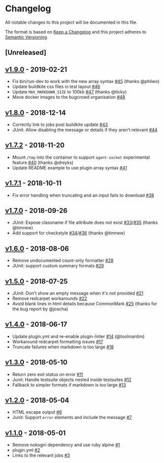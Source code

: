 # Changelog
All notable changes to this project will be documented in this file.

The format is based on [Keep a Changelog](http://keepachangelog.com/en/1.0.0/)
and this project adheres to [Semantic Versioning](http://semver.org/spec/v2.0.0.html).

## [Unreleased]

## [v1.9.0](https://github.com/bugcrowd/test-summary-buildkite-plugin/compare/v1.8.0...v1.9.0) - 2019-02-21
- Fix bin/run-dev to work with the new array syntax [#45](https://github.com/bugcrowd/test-summary-buildkite-plugin/pull/45) (thanks @philwo)
- Update buildkite css files in test layout [#46](https://github.com/bugcrowd/test-summary-buildkite-plugin/pull/46)
- Update `MAX_MARKDOWN_SIZE` to 100kb [#47](https://github.com/bugcrowd/test-summary-buildkite-plugin/pull/47) (thanks @ticky)
- Move docker images to the bugcrowd organisation [#48](https://github.com/bugcrowd/test-summary-buildkite-plugin/pull/48)

## [v1.8.0](https://github.com/bugcrowd/test-summary-buildkite-plugin/compare/v1.7.2...v1.8.0) - 2018-12-14
- Correctly link to jobs post buildkite update [#43](https://github.com/bugcrowd/test-summary-buildkite-plugin/pull/43)
- JUnit: Allow disabling the message or details if they aren't relevant [#44](https://github.com/bugcrowd/test-summary-buildkite-plugin/pull/44)

## [v1.7.2](https://github.com/bugcrowd/test-summary-buildkite-plugin/compare/v1.7.1...v1.7.2) - 2018-11-20
- Mount `/tmp` into the container to support `agent-socket` experimental feature [#40](https://github.com/bugcrowd/test-summary-buildkite-plugin/pull/40) (thanks @dreyks)
- Update README example to use plugin array syntax [#41](https://github.com/bugcrowd/test-summary-buildkite-plugin/pull/41)

## [v1.7.1](https://github.com/bugcrowd/test-summary-buildkite-plugin/compare/v1.7.0...v1.7.1) - 2018-10-11
- Fix error handling when truncating and an input fails to download [#38](https://github.com/bugcrowd/test-summary-buildkite-plugin/pull/38)

## [v1.7.0](https://github.com/bugcrowd/test-summary-buildkite-plugin/compare/v1.6.0...v1.7.0) - 2018-09-26
- JUnit: Expose classname if file attribute does not exist
  [#33](https://github.com/bugcrowd/test-summary-buildkite-plugin/pull/33)/[#35](https://github.com/bugcrowd/test-summary-buildkite-plugin/pull/35) (thanks @timnew)
- Add support for checkstyle
  [#34](https://github.com/bugcrowd/test-summary-buildkite-plugin/pull/34)/[#36](https://github.com/bugcrowd/test-summary-buildkite-plugin/pull/36) (thanks @timnew)

## [v1.6.0](https://github.com/bugcrowd/test-summary-buildkite-plugin/compare/v1.5.0...v1.6.0) - 2018-08-06
- Remove undocumented count-only formatter [#28](https://github.com/bugcrowd/test-summary-buildkite-plugin/pull/28)
- JUnit: support custom summary formats [#29](https://github.com/bugcrowd/test-summary-buildkite-plugin/pull/29)

## [v1.5.0](https://github.com/bugcrowd/test-summary-buildkite-plugin/compare/v1.4.0...v1.5.0) - 2018-07-25
- JUnit: Don't show an empty message when it's not provided [#21](https://github.com/bugcrowd/test-summary-buildkite-plugin/pull/21)
- Remove redcarpet workarounds [#22](https://github.com/bugcrowd/test-summary-buildkite-plugin/pull/22)
- Avoid blank lines in html details because CommonMark [#25](https://github.com/bugcrowd/test-summary-buildkite-plugin/pull/25)
    (thanks for the bug report by @joscha)

## [v1.4.0](https://github.com/bugcrowd/test-summary-buildkite-plugin/compare/v1.3.0...v1.4.0) - 2018-06-17
- Update plugin.yml and re-enable plugin-linter [#14](https://github.com/bugcrowd/test-summary-buildkite-plugin/pull/14) (@toolmantim)
- Workaround redcarpet formatting issues [#17](https://github.com/bugcrowd/test-summary-buildkite-plugin/pull/17)
- Truncate failures when markdown is too large [#18](https://github.com/bugcrowd/test-summary-buildkite-plugin/pull/18)

## [v1.3.0](https://github.com/bugcrowd/test-summary-buildkite-plugin/compare/v1.2.0...v1.3.0) - 2018-05-10
- Return zero exit status on error [#11](https://github.com/bugcrowd/test-summary-buildkite-plugin/pull/11)
- Junit: Handle testsuite objects nested inside testsuites [#12](https://github.com/bugcrowd/test-summary-buildkite-plugin/pull/12)
- Fallback to simpler formats if markdown is too large [#13](https://github.com/bugcrowd/test-summary-buildkite-plugin/pull/13)

## [v1.2.0](https://github.com/bugcrowd/test-summary-buildkite-plugin/compare/v1.1.0...v1.2.0) - 2018-05-04
- HTML escape output [#6](https://github.com/bugcrowd/test-summary-buildkite-plugin/pull/6)
- Junit: Support `error` elements and include the message [#7](https://github.com/bugcrowd/test-summary-buildkite-plugin/pull/7)

## [v1.1.0](https://github.com/bugcrowd/test-summary-buildkite-plugin/compare/v1.0.0...v1.1.0) - 2018-05-01

- Remove nokogiri dependency and use ruby alpine [#1](https://github.com/bugcrowd/test-summary-buildkite-plugin/pull/1)
- plugin.yml [#2](https://github.com/bugcrowd/test-summary-buildkite-plugin/pull/2)
- Links to the relevant jobs [#3](https://github.com/bugcrowd/test-summary-buildkite-plugin/pull/3)
